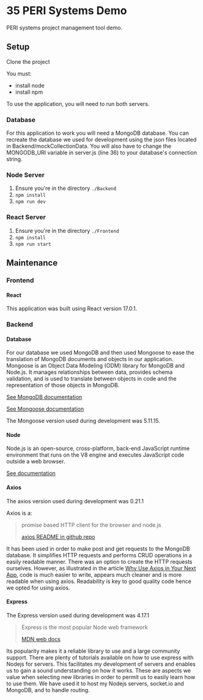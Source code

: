 # 35 PERI Systems Demo

PERI systems project management tool demo.

## Setup
Clone the project

You must:
- install node
- install npm 

To use the application, you will need to run both servers.

### Database
For this application to work you will need a MongoDB database. You can recreate the database we used for development using the json files located in Backend/mockCollectionData. You will also have to change the MONGODB_URI variable in server.js (line 36) to your database's connection string. 

### Node Server
1. Ensure you're in the directory `./Backend`
2. `npm install`
3. `npm run dev`

### React Server
1. Ensure you're in the directory `./Frontend`
2. `npm install`
3. `npm run start`


## Maintenance

### Frontend

#### React
This application was built using React version 17.0.1. 

### Backend

#### Database

For our database we used MongoDB and then used Mongoose to ease the translation of MongoDB documents and objects in our application. Mongoose is an Object Data Modeling (ODM) library for MongoDB and Node.js. It manages relationships between data, provides schema validation, and is used to translate between objects in code and the representation of those objects in MongoDB.

[See MongoDB documentation](https://docs.mongodb.com/)

[See Mongoose documentation](https://www.npmjs.com/package/mongoose/v/5.11.15)

The Mongoose version used during development was 5.11.15.

#### Node

Node.js is an open-source, cross-platform, back-end JavaScript runtime environment that runs on the V8 engine and executes JavaScript code outside a web browser. 

[See documentation](https://nodejs.org/en/docs/)

#### Axios

The axios version used during development was 0.21.1

Axios is a:
> promise based HTTP client for the browser and node.js
>
>[axios README in github repo](https://github.com/axios/axios/blob/master/README.md)

It has been used in order to make post and get requests to the MongoDB database. It simplifies HTTP requests and performs CRUD 
operations in a easily readable manner. There was an option to create the HTTP requests ourselves. However, as illustrated 
in the article [Why Use Axios in Your Next App](https://medium.com/@janelle.wg/why-use-axios-in-your-next-app-c44ad3508e93),
code is much easier to write, appears much cleaner and is more readable when using axios. Readability is key to good 
quality code hence we opted for using axios.

#### Express

The Express version used during development was 4.17.1

> Express is the most popular Node web framework
>
>[MDN web docs](https://developer.mozilla.org/en-US/docs/Learn/Server-side/Express_Nodejs/Introduction#:~:text=Express%20is%20the%20most%20popular,different%20URL%20paths%20(routes).)

Its popularity makes it a reliable library to use and a large community support. There are plenty of tutorials available
on how to use express with Nodejs for servers. This facilitates my development of servers and enables us to gain a sound
understanding on how it works. These are aspects we value when selecting new libraries in order to permit us to easily 
learn how to use them. We have used it to host my Nodejs servers, socket.io and MongoDB, and to handle routing.
